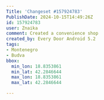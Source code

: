 ```yaml
---
Title: 'Changeset #157924783'
PublishDate: 2024-10-15T14:49:26Z
id: 157924783
user: Znaika
comment: Created a convenience shop
created_by: Every Door Android 5.2
tags:
- Montenegro
- Budva
bbox:
  min_lon: 18.8353861
  min_lat: 42.2846644
  max_lon: 18.8353861
  max_lat: 42.2846644

---
```


